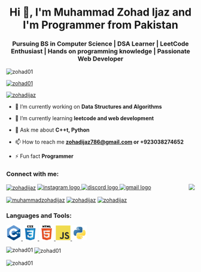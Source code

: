 <h1 align="center">Hi 👋, I'm Muhammad Zohad Ijaz and I'm Programmer from Pakistan</h1>
<h3 align="center">Pursuing BS in Computer Science | DSA Learner | LeetCode Enthusiast | Hands on programming knowledge | Passionate Web Developer</h3>

<p align="left"> <img src="https://komarev.com/ghpvc/?username=zohad01&label=Profile%20views&color=0e75b6&style=flat" alt="zohad01" /> </p>

<p align="left"> <a href="https://github.com/ryo-ma/github-profile-trophy"><img src="https://github-profile-trophy.vercel.app/?username=zohad01" alt="zohad01" /></a> </p>

<p align="left"> <a href="https://twitter.com/zohadijaz" target="blank"><img src="https://img.shields.io/twitter/follow/zohadijaz?logo=twitter&style=for-the-badge" alt="zohadijaz" /></a> </p>
   
- 🔭 I’m currently working on **Data Structures and Algorithms**
  
- 🌱 I’m currently learning **leetcode and web development**

- 💬 Ask me about **C++t, Python**

- 📫 How to reach me **zohadijaz786@gmail.com or +923038274652**

- ⚡ Fun fact **Programmer**

<h3 align="left">Connect with me:</h3>
<p align="left">
<img align="right" height="140" src="https://media0.giphy.com/media/v1.Y2lkPTc5MGI3NjExZWkyeXR1NjFnYjFjMDk0ZGU1aXh2MWtuNzNjb3Z1OXF0dHc2aGtxdSZlcD12MV9pbnRlcm5hbF9naWZfYnlfaWQmY3Q9Zw/aEwLTJvYxwo1L09oyP/giphy.gif"  />
<a href="https://twitter.com/zohadijaz" target="blank"><img align="center" src="https://raw.githubusercontent.com/rahuldkjain/github-profile-readme-generator/master/src/images/icons/Social/twitter.svg" alt="zohadijaz" height="30" width="40" /></a>
<a href="https://www.instagram.com/zohad_ijaz_/" target="_blank">
    <img src="https://img.shields.io/static/v1?message=Instagram&logo=instagram&label=&color=E4405F&logoColor=white&labelColor=&style=for-the-badge" height="35" alt="instagram logo"  />
  </a>
  <a href="https://discord.com/channels/zohad_5118" target="_blank">
    <img src="https://img.shields.io/static/v1?message=Discord&logo=discord&label=&color=7289DA&logoColor=white&labelColor=&style=for-the-badge" height="35" alt="discord logo"  />
  </a>
  <a href="zohadijaz786@gmail.com" target="_blank">
    <img src="https://img.shields.io/static/v1?message=Gmail&logo=gmail&label=&color=D14836&logoColor=white&labelColor=&style=for-the-badge" height="35" alt="gmail logo"  />
  </a>

<a href="https://linkedin.com/in/muhammadzohadijaz" target="blank"><img align="center" src="https://raw.githubusercontent.com/rahuldkjain/github-profile-readme-generator/master/src/images/icons/Social/linked-in-alt.svg" alt="muhammadzohadijaz" height="30" width="40" /></a>
<a href="https://fb.com/zohadijaz" target="blank"><img align="center" src="https://raw.githubusercontent.com/rahuldkjain/github-profile-readme-generator/master/src/images/icons/Social/facebook.svg" alt="zohadijaz" height="30" width="40" /></a>
<a href="https://www.leetcode.com/zohadijaz" target="blank"><img align="center" src="https://raw.githubusercontent.com/rahuldkjain/github-profile-readme-generator/master/src/images/icons/Social/leet-code.svg" alt="zohadijaz" height="30" width="40" /></a>
</p>

<h3 align="left">Languages and Tools:</h3>
<p align="left"> <a href="https://www.w3schools.com/cpp/" target="_blank" rel="noreferrer"> <img src="https://raw.githubusercontent.com/devicons/devicon/master/icons/cplusplus/cplusplus-original.svg" alt="cplusplus" width="40" height="40"/> </a> <a href="https://www.w3schools.com/css/" target="_blank" rel="noreferrer"> <img src="https://raw.githubusercontent.com/devicons/devicon/master/icons/css3/css3-original-wordmark.svg" alt="css3" width="40" height="40"/> </a> <a href="https://www.w3.org/html/" target="_blank" rel="noreferrer"> <img src="https://raw.githubusercontent.com/devicons/devicon/master/icons/html5/html5-original-wordmark.svg" alt="html5" width="40" height="40"/> </a> <a href="https://developer.mozilla.org/en-US/docs/Web/JavaScript" target="_blank" rel="noreferrer"> <img src="https://raw.githubusercontent.com/devicons/devicon/master/icons/javascript/javascript-original.svg" alt="javascript" width="40" height="40"/> </a> <a href="https://www.python.org" target="_blank" rel="noreferrer"> <img src="https://raw.githubusercontent.com/devicons/devicon/master/icons/python/python-original.svg" alt="python" width="40" height="40"/> </a> </p>

<p><img align="left" src="https://github-readme-stats.vercel.app/api/top-langs?username=zohad01&show_icons=true&locale=en&layout=compact" alt="zohad01" /></p>

<p>&nbsp;<img align="center" src="https://github-readme-stats.vercel.app/api?username=zohad01&show_icons=true&locale=en" alt="zohad01" /></p>

<p><img align="center" src="https://github-readme-streak-stats.herokuapp.com/?user=zohad01&" alt="zohad01" /></p>
